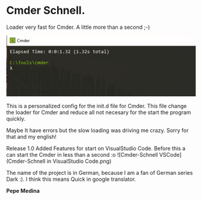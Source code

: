 # Cmder Schnell. 
Loader very fast for Cmder. A little more than a second ;-)

![Cmder-Schnell](Cmder-Schnell.png)

This is a personalized config for the init.d file for Cmder. This file change the  loader for Cmder and reduce all not necesary for the start the program quickly.

Maybe It have errors but the slow loading was driving me crazy. Sorry for that and my english!

Release 1.0 Added Features for start on VisualStudio Code. Before this a can start the Cmder in less than a second :o
![Cmder-Schnell VSCode](Cmder-Schnell in VisualStudio Code.png)

The name of the project  is in German, because  I am a fan of   German series Dark :). I think this means Quick in google translator.

**Pepe Medina**
